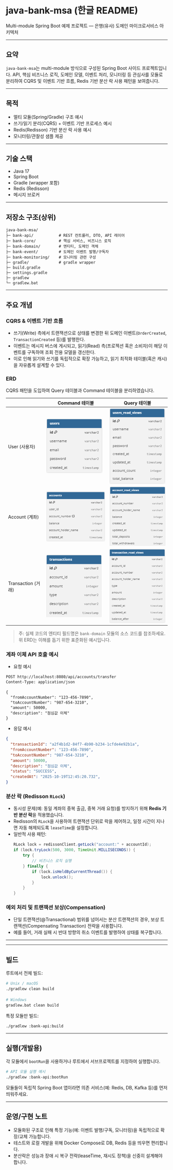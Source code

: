 # java-bank-msa (한글 README)

Multi-module Spring Boot 예제 프로젝트 — 은행(유사) 도메인 마이크로서비스 아키텍처

---

## 요약

`java-bank-msa`는 multi-module 방식으로 구성된 Spring Boot 사이드 프로젝트입니다.
API, 핵심 비즈니스 로직, 도메인 모델, 이벤트 처리, 모니터링 등 관심사를 모듈로 분리하여
CQRS 및 이벤트 기반 흐름, Redis 기반 분산 락 사용 패턴을 보여줍니다.

---

## 목적

- 멀티 모듈(Spring/Gradle) 구조 예시
- 쓰기/읽기 분리(CQRS) + 이벤트 기반 프로세스 예시
- Redis(Redisson) 기반 분산 락 사용 예시
- 모니터링/관찰성 샘플 제공

---

## 기술 스택

- Java 17
- Spring Boot
- Gradle (wrapper 포함)
- Redis (Redisson)
- 메시지 브로커

---

## 저장소 구조(상위)

```
java-bank-msa/
├─ bank-api/           # REST 컨트롤러, DTO, API 레이어
├─ bank-core/          # 핵심 서비스, 비즈니스 로직
├─ bank-domain/        # 엔티티, 도메인 객체
├─ bank-event/         # 도메인 이벤트 발행/구독자
├─ bank-monitoring/    # 모니터링 관련 구성
├─ gradle/             # gradle wrapper
├─ build.gradle
├─ settings.gradle
├─ gradlew
└─ gradlew.bat
```

---

## 주요 개념

### CQRS & 이벤트 기반 흐름

- 쓰기(Write) 측에서 트랜잭션으로 상태를 변경한 뒤 도메인 이벤트(`OrderCreated`, `TransactionCreated` 등)를 발행한다.
- 이벤트는 메시지 버스에 게시되고, 읽기(Read) 측(프로젝션 혹은 소비자)이 해당 이벤트를 구독하여 조회 전용 모델을 갱신한다.
- 이로 인해 읽기와 쓰기를 독립적으로 확장 가능하고, 읽기 최적화 테이블(혹은 캐시)을 자유롭게 설계할 수 있다.

### ERD

CQRS 패턴을 도입하여 Query 테이블과 Command 테이블을 분리하였습니다.

|                  | Command 테이블           | Query 테이블             |
|------------------|-----------------------|-----------------------|
| User (사용자)       | ![erd1.png](erd1.png) | ![erd2.png](erd2.png) |
| Account (계좌)     | ![erd3.png](erd3.png) | ![erd4.png](erd4.png) |
| Transaction (거래) | ![erd5.png](erd5.png) | ![erd6.png](erd6.png) |

> 주: 실제 코드의 엔티티 필드명은 `bank-domain` 모듈의 소스 코드를 참조하세요. 위 ERD는 이해를 돕기 위한 표준화된 예시입니다.

### 계좌 이체 API 호출 예시
- 요청 예시
```http request
POST http://localhost:8080/api/accounts/transfer
Content-Type: application/json

{
  "fromAccountNumber": "123-456-7890",
  "toAccountNumber": "987-654-3210",
  "amount": 50000,
  "description": "점심값 이체"
}

```
- 응답 예시
```json
{
  "transactionId": "a2f4b1d2-84f7-4b90-b234-1cfde4e92b1a",
  "fromAccountNumber": "123-456-7890",
  "toAccountNumber": "987-654-3210",
  "amount": 50000,
  "description": "점심값 이체",
  "status": "SUCCESS",
  "createdAt": "2025-10-19T12:45:20.732",
}

```

### 분산 락 (Redisson `RLock`)

- 동시성 문제(예: 동일 계좌의 중복 출금, 중복 거래 요청)를 방지하기 위해 **Redis 기반 분산 락**을 적용했습니다.
- Redisson의 `RLock`을 사용하여 트랜잭션 단위로 락을 제어하고, 일정 시간이 지나면 자동 해제되도록 `leaseTime`을 설정합니다.
- 일반적 사용 패턴:
  ```java
  RLock lock = redissonClient.getLock("account:" + accountId);
  if (lock.tryLock(500, 3000, TimeUnit.MILLISECONDS)) {
      try {
          // 비즈니스 로직 실행
      } finally {
          if (lock.isHeldByCurrentThread()) {
              lock.unlock();
          }
      }
  }
  ```

### 예외 처리 및 트랜잭션 보상(Compensation)

- 단일 트랜잭션(@Transactional) 범위를 넘어서는 분산 트랜잭션의 경우, 보상 트랜잭션(Compensating Transaction) 전략을 사용합니다.
- 예를 들어, 거래 실패 시 반대 방향의 취소 이벤트를 발행하여 상태를 복구합니다.


---




---

## 빌드

루트에서 전체 빌드:

```bash
# Unix / macOS
./gradlew clean build

# Windows
gradlew.bat clean build
```

특정 모듈만 빌드:

```bash
./gradlew :bank-api:build
```

---

## 실행(개발용)

각 모듈에서 `bootRun`을 사용하거나 루트에서 서브프로젝트를 지정하여 실행합니다.

```bash
# API 모듈 실행 예시
./gradlew :bank-api:bootRun
```

모듈들이 독립적 Spring Boot 앱이라면 의존 서비스(예: Redis, DB, Kafka 등)를 먼저 띄워주세요.

---


## 운영/구현 노트

- 모듈화된 구조로 인해 특정 기능(예: 이벤트 발행/구독, 모니터링)을 독립적으로 확장/교체 가능합니다.
- 테스트와 로컬 개발을 위해 Docker Compose로 DB, Redis 등을 띄우면 편리합니다.
- 분산락은 성능과 장애 시 복구 전략(leaseTime, 재시도 정책)을 신중히 설계해야 합니다.



